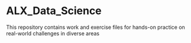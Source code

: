 # ALX_Data_Science
This repository contains work and exercise files for hands-on practice on real-world challenges in diverse areas
